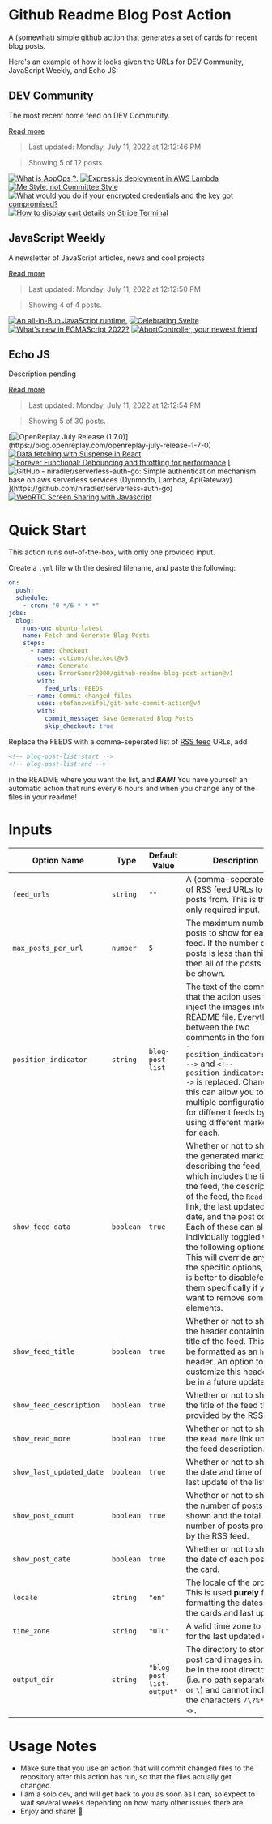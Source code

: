 # Github Readme Blog Post Action

A (somewhat) simple github action that generates a set of cards for recent blog posts.

Here's an example of how it looks given the URLs for DEV Community, JavaScript Weekly, and Echo JS:

<!-- post-list:start -->
## DEV Community

The most recent home feed on DEV Community.

[Read more](https://dev.to)
> Last updated: Monday, July 11, 2022 at 12:12:46 PM

> Showing 5 of 12 posts.

[![What is AppOps ?.](https://raw.githubusercontent.com/ErrorGamer2000/github-readme-blog-post-action/main/generated_files/DEV_Community/What_is_AppOps__..svg)](https://dev.to/makendrang/what-is-appops--564o)
[![Express.js deployment in AWS Lambda](https://raw.githubusercontent.com/ErrorGamer2000/github-readme-blog-post-action/main/generated_files/DEV_Community/Express.js_deployment_in_AWS_Lambda.svg)](https://dev.to/arvind644/expressjs-deployment-in-aws-lambda-14ak)
[![Me Style, not Committee Style](https://raw.githubusercontent.com/ErrorGamer2000/github-readme-blog-post-action/main/generated_files/DEV_Community/Me_Style__not_Committee_Style.svg)](https://dev.to/jobber/me-style-not-committee-style-81j)
[![What would you do if your encrypted credentials and the key got compromised?](https://raw.githubusercontent.com/ErrorGamer2000/github-readme-blog-post-action/main/generated_files/DEV_Community/What_would_you_do_if_your_encrypted_credentials_and_the_key_got_compromised_.svg)](https://dev.to/gokul_gk/what-would-you-do-if-your-encrypted-credentials-and-the-key-got-compromised-27oh)
[![How to display cart details on Stripe Terminal](https://raw.githubusercontent.com/ErrorGamer2000/github-readme-blog-post-action/main/generated_files/DEV_Community/How_to_display_cart_details_on_Stripe_Terminal.svg)](https://dev.to/stripe/how-to-display-cart-details-on-stripe-terminal-jg1)


## JavaScript Weekly

A newsletter of JavaScript articles, news and cool projects

[Read more](https://javascriptweekly.com/)
> Last updated: Monday, July 11, 2022 at 12:12:50 PM

> Showing 4 of 4 posts.

[![An all-in-Bun JavaScript runtime.](https://raw.githubusercontent.com/ErrorGamer2000/github-readme-blog-post-action/main/generated_files/JavaScript_Weekly/An_all-in-Bun_JavaScript_runtime..svg)](https://javascriptweekly.com/issues/597)
[![Celebrating Svelte](https://raw.githubusercontent.com/ErrorGamer2000/github-readme-blog-post-action/main/generated_files/JavaScript_Weekly/Celebrating_Svelte.svg)](https://javascriptweekly.com/issues/596)
[![What's new in ECMAScript 2022?](https://raw.githubusercontent.com/ErrorGamer2000/github-readme-blog-post-action/main/generated_files/JavaScript_Weekly/What's_new_in_ECMAScript_2022_.svg)](https://javascriptweekly.com/issues/595)
[![AbortController, your newest friend](https://raw.githubusercontent.com/ErrorGamer2000/github-readme-blog-post-action/main/generated_files/JavaScript_Weekly/AbortController__your_newest_friend.svg)](https://javascriptweekly.com/issues/594)


## Echo JS

Description pending

[Read more](
http://www.echojs.com
)
> Last updated: Monday, July 11, 2022 at 12:12:54 PM

> Showing 5 of 30 posts.

[![OpenReplay July Release (1.7.0)](https://raw.githubusercontent.com/ErrorGamer2000/github-readme-blog-post-action/main/generated_files/_Echo_JS_/OpenReplay_July_Release_(1.7.0).svg)](https://blog.openreplay.com/openreplay-july-release-1-7-0)
[![Data fetching with Suspense in React](https://raw.githubusercontent.com/ErrorGamer2000/github-readme-blog-post-action/main/generated_files/_Echo_JS_/Data_fetching_with_Suspense_in_React.svg)](https://blog.openreplay.com/data-fetching-with-suspense-in-react)
[![Forever Functional: Debouncing and throttling for performance](https://raw.githubusercontent.com/ErrorGamer2000/github-readme-blog-post-action/main/generated_files/_Echo_JS_/Forever_Functional__Debouncing_and_throttling_for_performance.svg)](https://blog.openreplay.com/forever-functional-debouncing-and-throttling-for-performance)
[![GitHub - niradler/serverless-auth-go: Simple authentication mechanism base on aws serverless services (Dynmodb, Lambda, ApiGateway)](https://raw.githubusercontent.com/ErrorGamer2000/github-readme-blog-post-action/main/generated_files/_Echo_JS_/GitHub_-_niradler_serverless-auth-go__Simple_authentication_mechanism_base_on_aws_serverless_services_(Dynmodb__Lambda__ApiGateway).svg)](https://github.com/niradler/serverless-auth-go)
[![WebRTC Screen Sharing with Javascript](https://raw.githubusercontent.com/ErrorGamer2000/github-readme-blog-post-action/main/generated_files/_Echo_JS_/WebRTC_Screen_Sharing_with_Javascript.svg)](https://www.metered.ca/blog/webrtc-screen-sharing/)


<!-- post-list:end -->

# Quick Start

This action runs out-of-the-box, with only one provided input.

Create a `.yml` file with the desired filename, and paste the following:

```yml
on:
  push:
  schedule:
    - cron: "0 */6 * * *"
jobs:
  blog:
    runs-on: ubuntu-latest
    name: Fetch and Generate Blog Posts
    steps:
      - name: Checkout
        uses: actions/checkout@v3
      - name: Generate
        uses: ErrorGamer2000/github-readme-blog-post-action@v1
        with:
          feed_urls: FEEDS
      - name: Commit changed files
        uses: stefanzweifel/git-auto-commit-action@v4
        with:
          commit_message: Save Generated Blog Posts
          skip_checkout: true
```

Replace the FEEDS with a comma-seperated list of [RSS feed](https://rss.com/blog/how-do-rss-feeds-work/) URLs, add

```md
<!-- blog-post-list:start -->
<!-- blog-post-list:end -->
```

in the README where you want the list, and **_BAM!_** You have yourself an automatic action that runs every 6 hours and when you change any of the files in your readme!

# Inputs

<table>
  <thead>
    <tr>
      <th>Option Name</th>
      <th>Type</th>
      <th>Default Value</th>
      <th>Description</th>
    </tr>
  </thead>
  <tbody>
    <tr>
      <td><code>feed_urls</code></td>
      <td><code>string</code></td>
      <td><code>""</code></td>
      <td>A (comma-seperated) list of RSS feed URLs to load posts from. This is the only required input.</td>
    </tr>
    <tr>
      <td><code>max_posts_per_url</code></td>
      <td><code>number</code></td>
      <td><code>5</code></td>
      <td>The maximum number of posts to show for each feed. If the number of posts is less than this, then all of the posts will be shown.</td>
    </tr>
    <tr>
      <td><code>position_indicator</code></td>
      <td><code>string</code></td>
      <td><code>blog-post-list</code></td>
      <td>The text of the comments that the action uses to inject the images into the README file. Everything between the two comments in the form <code>&lt;!-- position_indicator:start --&gt;</code> and <code>&lt;!-- position_indicator:end --&gt;</code> is replaced. Changing this can allow you to use multiple configurations for different feeds by using different markers for each.</td>
    </tr>
    <tr>
      <td><code>show_feed_data</code></td>
      <td><code>boolean</code></td>
      <td><code>true</code></td>
      <td>Whether or not to show the generated markdown describing the feed, which includes the title of the feed, the description of the feed, the <code>Read More</code> link, the last updated date, and the post count. Each of these can also be individually toggled with the following options. This will override any of the specific options, so it is better to disable/enable them specifically if you want to remove some elements.</td>
    </tr>
    <tr>
      <td><code>show_feed_title</code></td>
      <td><code>boolean</code></td>
      <td><code>true</code></td>
      <td>Whether or not to show the header containing the title of the feed. This will be formatted as an <code>h2</code> header. An option to customize this header will be in a future update.</td>
    </tr>
    <tr>
      <td><code>show_feed_description</code></td>
      <td><code>boolean</code></td>
      <td><code>true</code></td>
      <td>Whether or not to show the title of the feed that is provided by the RSS feed.</td>
    </tr>
    <tr>
      <td><code>show_read_more</code></td>
      <td><code>boolean</code></td>
      <td><code>true</code></td>
      <td>Whether or not to show the <code>Read More</code> link under the feed description.</td>
    </tr>
    <tr>
      <td><code>show_last_updated_date</code></td>
      <td><code>boolean</code></td>
      <td><code>true</code></td>
      <td>Whether or not to show the date and time of the last update of the list.</td>
    </tr>
    <tr>
      <td><code>show_post_count</code></td>
      <td><code>boolean</code></td>
      <td><code>true</code></td>
      <td>Whether or not to show the number of posts shown and the total number of posts provided by the RSS feed.</td>
    </tr>
    <tr>
      <td><code>show_post_date</code></td>
      <td><code>boolean</code></td>
      <td><code>true</code></td>
      <td>Whether or not to show the date of each post on the card.</td>
    </tr>
    <tr>
      <td><code>locale</code></td>
      <td><code>string</code></td>
      <td><code>"en"</code></td>
      <td>The locale of the project. This is used <strong>purely</strong> for formatting the dates of the cards and last update.</td>
    </tr>
    <tr>
      <td><code>time_zone</code></td>
      <td><code>string</code></td>
      <td><code>"UTC"</code></td>
      <td>A valid time zone to use for the last updated date.</td>
    </tr>
    <tr>
      <td><code>output_dir</code></td>
      <td><code>string</code></td>
      <td><code>"blog-post-list-output"</code></td>
      <td>The directory to store the post card images in. Must be in the root directory (i.e. no path separators <code>/</code> or <code>\</code>) and cannot include the characters <code>/\?%*:|"&lt;&gt;</code>.</td>
    </tr>
<!--
    <tr>
      <td><code></code></td>
      <td><cde></cde></td>
      <td><code></code></td>
      <td></td>
    </tr>
-->
  </tbody>
</table>

# Usage Notes

- Make sure that you use an action that will commit changed files to the repository after this action has run, so that the files actually get changed.
- I am a solo dev, and will get back to you as soon as I can, so expect to wait several weeks depending on how many other issues there are.
- Enjoy and share! 🤗
